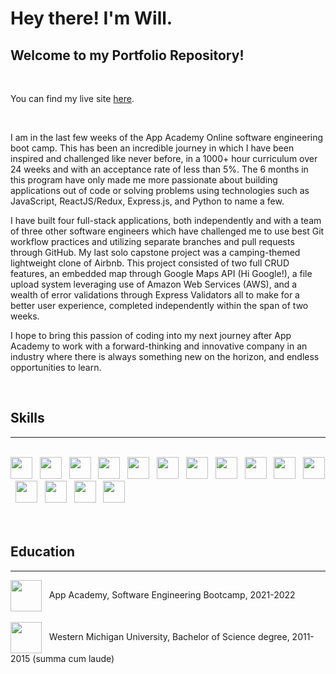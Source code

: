 # Hey there! I'm Will.

## Welcome to my Portfolio Repository!

<br>

You can find my live site [here](https://willkee.io).

<br>

<p>
						I am in the last few weeks of the App Academy Online
						software engineering boot camp. This has been an
						incredible journey in which I have been inspired and
						challenged like never before, in a 1000+ hour curriculum
						over 24 weeks and with an acceptance rate of less than
						5%. The 6 months in this program have only made me more
						passionate about building applications out of code or
						solving problems using technologies such as JavaScript,
						ReactJS/Redux, Express.js, and Python to name a few.
					</p>
					<p>
						I have built four full-stack applications, both
						independently and with a team of three other software
						engineers which have challenged me to use best Git
						workflow practices and utilizing separate branches and
						pull requests through GitHub. My last solo capstone
						project was a camping-themed lightweight clone of
						Airbnb. This project consisted of two full CRUD
						features, an embedded map through Google Maps API (Hi
						Google!), a file upload system leveraging use of Amazon
						Web Services (AWS), and a wealth of error validations
						through Express Validators all to make for a better user
						experience, completed independently within the span of
						two weeks.
					</p>
					<p>
						I hope to bring this passion of coding into my next
						journey after App Academy to work with a
						forward-thinking and innovative company in an industry
						where there is always something new on the horizon, and
						endless opportunities to learn.
					</p>

<br>

## Skills

---

<br>

<div>
  <img src="https://cdn.jsdelivr.net/gh/devicons/devicon/icons/vscode/vscode-original.svg" width="35px" />
  &nbsp;
  <img src="https://cdn.jsdelivr.net/gh/devicons/devicon/icons/javascript/javascript-plain.svg" width="35px"/>
  &nbsp;
  <img src="https://cdn.jsdelivr.net/gh/devicons/devicon/icons/nodejs/nodejs-original.svg" width="35px" />
  &nbsp;
  <img src="https://cdn.jsdelivr.net/gh/devicons/devicon/icons/react/react-original.svg" width="35px"/>
  &nbsp;
  <img src="https://cdn.jsdelivr.net/gh/devicons/devicon/icons/redux/redux-original.svg" width="35px"/>
  &nbsp;
  <img src="https://cdn.jsdelivr.net/gh/devicons/devicon/icons/express/express-original-wordmark.svg" width="35px"/>
  &nbsp;
  <img src="https://cdn.jsdelivr.net/gh/devicons/devicon/icons/postgresql/postgresql-original.svg" width="35px"/>
  &nbsp;
  <img src="https://cdn.jsdelivr.net/gh/devicons/devicon/icons/sequelize/sequelize-original.svg" width="35px"/>
  &nbsp;
  <img src="https://cdn.jsdelivr.net/gh/devicons/devicon/icons/python/python-original.svg" width="35px"/>
  &nbsp;
   <img src="https://cdn.jsdelivr.net/gh/devicons/devicon/icons/flask/flask-original.svg" width="35px"/>
  &nbsp;
  <img src="https://cdn.jsdelivr.net/gh/devicons/devicon/icons/html5/html5-plain.svg" width="35px"/>
  &nbsp;
   <img src="https://cdn.jsdelivr.net/gh/devicons/devicon/icons/css3/css3-plain.svg" width="35px"/>
  &nbsp;
  <img src="https://cdn.jsdelivr.net/gh/devicons/devicon/icons/git/git-original.svg" width="35px"/>
  &nbsp;
  <img src="https://cdn.jsdelivr.net/gh/devicons/devicon/icons/amazonwebservices/amazonwebservices-plain-wordmark.svg" width="35px"/>
  &nbsp;
  <img src="https://cdn.jsdelivr.net/gh/devicons/devicon/icons/google/google-original.svg" width="35px"/>
</div>

<br>

<br>

## Education

---


  <img align="center" src="https://assets-global.website-files.com/5dcc7f8c449e597ed83356b8/603820afd31232aab368ea6f_New%20Red-logo-emblem.png" width="50px"/>
  <span>&nbsp; App Academy, </span>
  <span>Software Engineering Bootcamp, 2021-2022</span>

<br>
<br>

  <img align="center" src="https://upload.wikimedia.org/wikipedia/en/b/b0/Western_Michigan_Broncos_%282021%29_logo.svg" width="50px"/>
  <span>&nbsp; Western Michigan University, </span>
  <span>Bachelor of Science degree, 2011-2015 (summa cum laude)</span>
